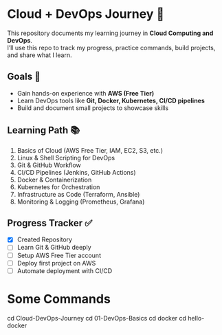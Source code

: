 # Cloud + DevOps Journey 🚀

This repository documents my learning journey in **Cloud Computing and DevOps**.  
I’ll use this repo to track my progress, practice commands, build projects, and share what I learn.  

## Goals 🎯
- Gain hands-on experience with **AWS (Free Tier)**  
- Learn DevOps tools like **Git, Docker, Kubernetes, CI/CD pipelines**  
- Build and document small projects to showcase skills  

## Learning Path 📚
1. Basics of Cloud (AWS Free Tier, IAM, EC2, S3, etc.)  
2. Linux & Shell Scripting for DevOps  
3. Git & GitHub Workflow  
4. CI/CD Pipelines (Jenkins, GitHub Actions)  
5. Docker & Containerization  
6. Kubernetes for Orchestration  
7. Infrastructure as Code (Terraform, Ansible)  
8. Monitoring & Logging (Prometheus, Grafana)  

## Progress Tracker ✅
- [x] Created Repository  
- [ ] Learn Git & GitHub deeply  
- [ ] Setup AWS Free Tier account  
- [ ] Deploy first project on AWS  
- [ ] Automate deployment with CI/CD  

# Some Commands
cd Cloud-DevOps-Journey
cd 01-DevOps-Basics
cd docker
cd hello-docker